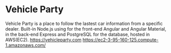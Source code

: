 # Vehicle Party 
 Vehicle Party is a place to follow the lastest car information from a specific dealer. Built-in Node.js using for the front-end Angular and Angular Material, in the back-end Express and PostgreSQL for the database, hosted in AWS(EC2).
https://vehicleparty.com
https://ec2-3-95-160-125.compute-1.amazonaws.com/
